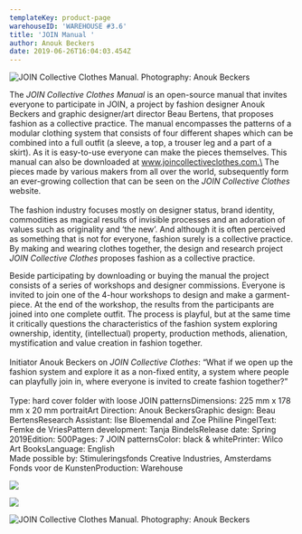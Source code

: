 ```yaml
---
templateKey: product-page
warehouseID: 'WAREHOUSE #3.6'
title: 'JOIN Manual '
author: Anouk Beckers
date: 2019-06-26T16:04:03.454Z
---
```

![JOIN Collective Clothes Manual. Photography: Anouk Beckers ](/img/01_join-manual_photo_anouk-beckers.jpg "JOIN Collective Clothes Manual. Photography: Anouk Beckers ")

The *JOIN Collective Clothes Manual* is an open-source manual that invites everyone to participate in JOIN, a project by fashion designer Anouk Beckers and graphic designer/art director Beau Bertens, that proposes fashion as a collective practice. The manual encompasses the patterns of a modular clothing system that consists of four different shapes which can be combined into a full outfit (a sleeve, a top, a trouser leg and a part of a skirt). As it is easy-to-use everyone can make the pieces themselves. This manual can also be downloaded at www.joincollectiveclothes.com.\
The pieces made by various makers from all over the world, subsequently form an ever-growing collection that can be seen on the *JOIN Collective Clothes* website.\
\
The fashion industry focuses mostly on designer status, brand identity, commodities as magical results of invisible processes and an adoration of values such as originality and ‘the new’. And although it is often perceived as something that is not for everyone, fashion surely is a collective practice. By making and wearing clothes together, the design and research project *JOIN Collective Clothes* proposes fashion as a collective practice.

Beside participating by downloading or buying the manual the project consists of a series of workshops and designer commissions. Everyone is invited to join one of the 4-hour workshops to design and make a garment-piece. At the end of the workshop, the results from the participants are joined into one complete outfit. The process is playful, but at the same time it critically questions the characteristics of the fashion system exploring ownership, identity, (intellectual) property, production methods, alienation, mystification and value creation in fashion together.\
\
Initiator Anouk Beckers on *JOIN Collective Clothes*: “What if we open up the fashion system and explore it as a non-fixed entity, a system where people can playfully join in, where everyone is invited to create fashion together?”\
\
Type: hard cover folder with loose JOIN patternsDimensions: 225 mm x 178 mm x 20 mm portraitArt Direction: Anouk BeckersGraphic design: Beau BertensResearch Assistant: Ilse Bloemendal and Zoe Philine PingelText: Femke de VriesPattern development: Tanja BindelsRelease date: Spring 2019Edition: 500Pages: 7 JOIN patternsColor: black & whitePrinter: Wilco Art BooksLanguage: English\
Made possible by: Stimuleringsfonds Creative Industries, Amsterdams Fonds voor de KunstenProduction: Warehouse

![](/img/03_join-manual_photo_anouk-beckers.jpg)

![](/img/05_join-manual_photo_anouk-beckers.jpg)

![JOIN Collective Clothes Manual. Photography: Anouk Beckers ](/img/09_join-manual_photo_anouk-beckers.jpg "JOIN Collective Clothes Manual. Photography: Anouk Beckers ")